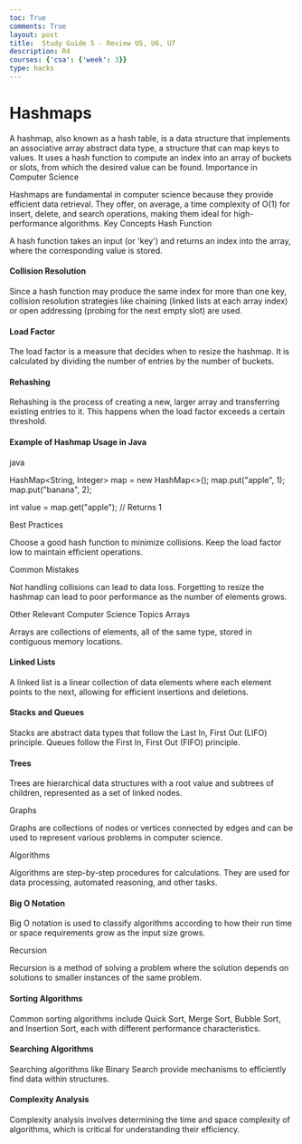 ```yaml
---
toc: True
comments: True
layout: post
title:  Study Guide 5 - Review U5, U6, U7
description: R4
courses: {'csa': {'week': 3}}
type: hacks
---
```


# Hashmaps

A hashmap, also known as a hash table, is a data structure that implements an associative array abstract data type, a structure that can map keys to values. It uses a hash function to compute an index into an array of buckets or slots, from which the desired value can be found.
Importance in Computer Science

Hashmaps are fundamental in computer science because they provide efficient data retrieval. They offer, on average, a time complexity of O(1) for insert, delete, and search operations, making them ideal for high-performance algorithms.
Key Concepts
Hash Function

A hash function takes an input (or 'key') and returns an index into the array, where the corresponding value is stored.

#### Collision Resolution

Since a hash function may produce the same index for more than one key, collision resolution strategies like chaining (linked lists at each array index) or open addressing (probing for the next empty slot) are used.

####  Load Factor

The load factor is a measure that decides when to resize the hashmap. It is calculated by dividing the number of entries by the number of buckets.

#### Rehashing

Rehashing is the process of creating a new, larger array and transferring existing entries to it. This happens when the load factor exceeds a certain threshold.

####  Example of Hashmap Usage in Java

java

HashMap<String, Integer> map = new HashMap<>();
map.put("apple", 1);
map.put("banana", 2);

int value = map.get("apple"); // Returns 1

Best Practices

Choose a good hash function to minimize collisions.
Keep the load factor low to maintain efficient operations.

Common Mistakes

Not handling collisions can lead to data loss.
Forgetting to resize the hashmap can lead to poor performance as the number of elements grows.

Other Relevant Computer Science Topics
Arrays

Arrays are collections of elements, all of the same type, stored in contiguous memory locations.

#### Linked Lists

A linked list is a linear collection of data elements where each element points to the next, allowing for efficient insertions and deletions.

#### Stacks and Queues

Stacks are abstract data types that follow the Last In, First Out (LIFO) principle.
Queues follow the First In, First Out (FIFO) principle.

#### Trees

Trees are hierarchical data structures with a root value and subtrees of children, represented as a set of linked nodes.

Graphs

Graphs are collections of nodes or vertices connected by edges and can be used to represent various problems in computer science.

Algorithms

Algorithms are step-by-step procedures for calculations. They are used for data processing, automated reasoning, and other tasks.

#### Big O Notation

Big O notation is used to classify algorithms according to how their run time or space requirements grow as the input size grows.

Recursion

Recursion is a method of solving a problem where the solution depends on solutions to smaller instances of the same problem.

#### Sorting Algorithms

Common sorting algorithms include Quick Sort, Merge Sort, Bubble Sort, and Insertion Sort, each with different performance characteristics.

#### Searching Algorithms

Searching algorithms like Binary Search provide mechanisms to efficiently find data within structures.

#### Complexity Analysis

Complexity analysis involves determining the time and space complexity of algorithms, which is critical for understanding their efficiency.